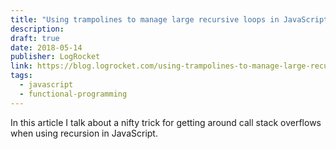 ```yaml
---
title: "Using trampolines to manage large recursive loops in JavaScript"
description: 
draft: true
date: 2018-05-14
publisher: LogRocket
link: https://blog.logrocket.com/using-trampolines-to-manage-large-recursive-loops-in-javascript-d8c9db095ae3/
tags: 
  - javascript
  - functional-programming
---
```


In this article I talk about a nifty trick for getting around call stack overflows when using recursion in JavaScript.